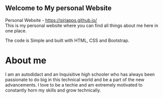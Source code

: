 ## Welcome to My personal Website
Personal Website - https://siriapps.github.io/ <br>
This is my personal website where you can find all things about me here in one place.

The code is Simple and built with HTML, CSS and Bootstrap.

# About me
I am an autodidact and an Inquisitive high schooler who has always been passionate to do big in this technical world and be a part of the new advancements. I love to be a techie and am extremely motivated to constantly horn my skills and grow technically.
